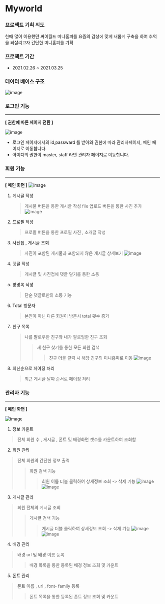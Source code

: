# Myworld 


### 프로젝트 기획 의도 
한때 많이 이용했던 싸이월드 미니홈피를 요즘의 감성에 맞게 새롭게 구축을 하여
추억을 되살리고자 간단한 미니홈피를 기획
### 프로젝트 기간
  +  2021.02.26 ~ 2021.03.25 
###  데이터 베이스 구조 

![image](https://user-images.githubusercontent.com/59501566/117623778-2e5a6000-b1af-11eb-88a6-efd301b3c1b1.png)

### 로그인 기능  
---
**[ 권한에 따른 페이지 전환 ]**




![image](https://user-images.githubusercontent.com/59501566/117626036-a45fc680-b1b1-11eb-8fac-eced0cf2f502.png)
 
  + 로그인 페이지에서의 id,passward 를 받아와 권한에 따라 관리자페이지, 메인 페이지로 이동합니다. 
  + 아이디의 권한이 master, staff 라면 관리자 페이지로 이동합니다. 
 
### 회원 기능  
---
**[ 메인 화면  ]**
![image](https://user-images.githubusercontent.com/59501566/117628869-8cd60d00-b1b4-11eb-828f-d2e4448a36b5.png)



1. 게시글 작성
   > 게시물 버튼을 통한 게시글 작성 file 업로드 버튼을 통한 사진 추가
![image](https://user-images.githubusercontent.com/59501566/117629022-b4c57080-b1b4-11eb-919e-16f01d9c741a.png)




2. 프로필 작성
   > 프로필 버튼을 통한 프로필 사진 , 소개글 작성
3. 사진첩 , 게시글 조회
   > 사진이 포함된 게시물과 포함되지 않은 게시글 상세보기
   ![image](https://user-images.githubusercontent.com/59501566/117629248-f0f8d100-b1b4-11eb-8e89-5e87f803e27d.png)


4. 댓글 작성
   > 게시글 및 사진첩에 댓글 달기를 통한 소통
5. 방명록 작성
   > 단순 댓글로만의 소통 기능
6. Total 방문자
   > 본인이 아닌 다른 회원이 방문시 total 횟수 증가
7. 친구 목록
   > 나를 팔로우한 친구와 내가 팔로잉한 친구 조회
   >> 새 친구 찾기를 통한 모든 회원 검색 
   >>> 친구 더블 클릭 시 해당 친구의 미니홈피로 이동
  ![image](https://user-images.githubusercontent.com/59501566/117629339-066dfb00-b1b5-11eb-9a84-86b3bac79b85.png)
8. 최신순으로 페이징 처리
   > 최근 게시글 날짜 순서로 페이징 처리 


### 관리자 기능  
---
**[ 메인 화면  ]**
 
![image](https://user-images.githubusercontent.com/59501566/117629752-73819080-b1b5-11eb-87bd-c0be6abf713f.png)



1. 정보 카운트
  > 전체 회원 수 , 게시글 , 폰트 및 배경화면 갯수를 카운트하여 조회함
2. 회원 관리
  > 전체 회원의 간단한 정보 출력
  >> 회원 검색 기능
  >>> 회원 이름 더블 클릭하여 상세정보 조회 -> 삭제 기능 
 ![image](https://user-images.githubusercontent.com/59501566/117630277-fefb2180-b1b5-11eb-90b6-1d5c8cdbe8d4.png)
 >>>![image](https://user-images.githubusercontent.com/59501566/117630358-13d7b500-b1b6-11eb-876a-f7ac88997b2e.png)
 
3. 게시글 관리 
  > 회원 전체의 게시글 조회 
  >> 게시글 검색 기능 
  >>> 게시글  더블 클릭하여 상세정보 조회 -> 삭제 기능 
  >>> ![image](https://user-images.githubusercontent.com/59501566/117630815-89438580-b1b6-11eb-9996-bcfbb90081dd.png)
  >>> ![image](https://user-images.githubusercontent.com/59501566/117630836-8ea0d000-b1b6-11eb-8446-18202973e6f5.png)


4. 배경 관리
 > 배경 url 및  배경 이름 등록
 >> 배경 목록을 통한 등록된 배경 정보 조회 및 카운트 
5. 폰트 관리 
 > 폰트 이름 , url , font- family 등록
 >> 폰트 목록을 통한 등록된 폰트 정보 조회 및 카운트







